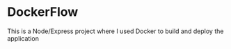 # DockerFlow
This is a Node/Express project where I used Docker to build and deploy the application 
